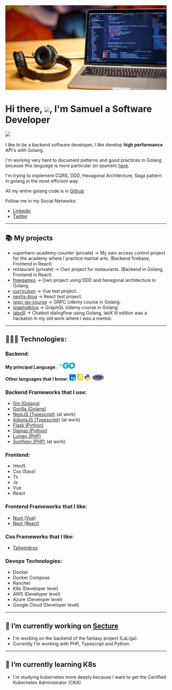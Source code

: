 <img src="upper.jpg">

 # Hi there, <img src="https://media.giphy.com/media/hvRJCLFzcasrR4ia7z/giphy.gif" width="25px">, I'm Samuel a Software Developer

<img src="https://github-readme-stats.vercel.app/api?username=arkiant&show_icons=true&theme=radical&hide_title=true&show_icons=true&count_private=true" />

I like to be a backend software developer, I like develop **high performance** API's with Golang.

I'm working very hard to document patterns and good practices in Golang because this language is more particular (in spanish) [here](https://github.com/Arkiant/go-patterns).

I'm trying to implement CQRS, DDD, Hexagonal Architecture, Saga pattern in golang in the most efficient way.

All my entire golang code is in [Github](https://github.com/Arkiant?tab=repositories)

Follow me in my Social Networks:
- [Linkedin](https://es.linkedin.com/in/arkiant)
- [Twitter](https://twitter.com/arkiant_)

---

## 📚 My projects
- superhero-academy-counter (private) -> My own access control project for the academy where I practice martial arts. (Backend firebase, Frontend in React)
- restaurant (private) -> Own project for restaurants. (Backend in Golang, Frontend in React)
- [freegames](https://github.com/Arkiant/freegames) -> Own project using DDD and hexagonal architecture in Golang.
- [curriculum](https://github.com/Arkiant/curriculum) -> Vue test project.
- [nextjs-blog](https://github.com/Arkiant/nextjs-blog) -> React test project.
- [grpc-go-course](https://github.com/Arkiant/grpc-go-course) -> GRPC Udemy course in Golang.
- [graphqlblog](https://github.com/Arkiant/graphqlblog) -> GraphQL Udemy course in Golang.
- [labxIII](https://github.com/Arkiant/labxIII) -> Chatbot dialogflow using Golang, labX III edition was a hackaton in my old work where i was a mentor.

---

## 👨🏻‍💻 Technologies:

### **Backend:**

**My principal Language:** 
<code><img height="20" src="icons/go-logo-blue.svg"></code>

**Other languages that I know:**
<code><img height="20" src="icons/ts.png"></code>
<code><img height="20" src="icons/js.jpg"></code>
<code><img height="20" src="icons/python.svg"></code>
<code><img height="20" src="icons/php.png"></code>

### **Backend Frameworks that I use:**
- [Gin (Golang)](https://github.com/gin-gonic/gin#gin-web-framework)
- [Gorilla (Golang)](https://www.gorillatoolkit.org/)
- [NestJS (Typescript)](https://nestjs.com/) (at work)
- [AdonisJS (Typescript)](https://adonisjs.com/) (at work)
- [Flask (Python)](https://flask.palletsprojects.com/en/1.1.x/)
- [Django (Python)](https://www.djangoproject.com/)
- [Lumen (PHP)](https://lumen.laravel.com/)
- [Symfony (PHP)](https://symfony.com/) (at work)

### **Frontend:**
- Html5
- Css (Sass)
- Ts
- Js
- Vue
- React

### **Frontend Frameworks that I like:**
- [Nuxt (Vue)](https://nuxtjs.org/)
- [Next (React)](https://nextjs.org/)

### **Css Frameworks that I like:**
- [Tailwindcss](https://tailwindcss.com/)

### **Devops Technologies:**
- Docker
- Docker Compose
- Rancher
- K8s (Developer level)
- AWS (Developer level)
- Azure (Developer level)
- Google Cloud (Developer level)


---

## 🔭 I’m currently working on [Secture](https://github.com/secture)

- I'm working on the backend of the fantasy project (LaLiga). 
- Currently I'm working with PHP, Typescript and Python.

---

## 🌱 I’m currently learning K8s 

- I'm studying kubernetes more deeply because I want to get the Certified Kubernetes Administrator (CKA)
